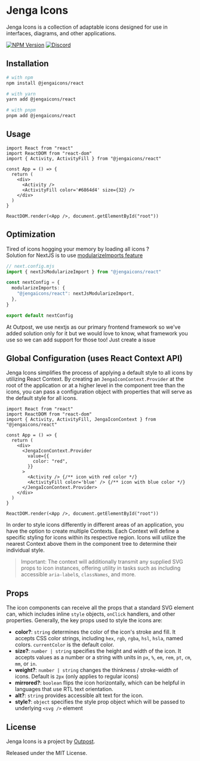 # Jenga Icons

Jenga Icons is a collection of adaptable icons designed for use in interfaces,
diagrams, and other applications.

[![NPM Version](https://img.shields.io/npm/v/@jengaicons/react.svg?style=flat)](https://www.npmjs.com/package/@jengaicons/react)
[![Discord](https://img.shields.io/discord/793832892781690891?color=7389D8&label=chat%20on%20Discord&logo=Discord&logoColor=ffffff)](https://discord.gg/sHnHPnAPZj)

## Installation

```sh
# with npm
npm install @jengaicons/react

# with yarn
yarn add @jengaicons/react

# with pnpm
pnpm add @jengaicons/react
```

## Usage

```tsx
import React from "react"
import ReactDOM from "react-dom"
import { Activity, ActivityFill } from "@jengaicons/react"

const App = () => {
  return (
    <div>
      <Activity />
      <ActivityFill color='#6864d4' size={32} />
    </div>
  )
}

ReactDOM.render(<App />, document.getElementById("root"))
```

## Optimization

Tired of icons hogging your memory by loading all icons ? \
Solution for NextJS is to use [modularizeImports feature](https://nextjs.org/docs/architecture/nextjs-compiler#modularize-imports)

```ts
// next.config.mjs
import { nextJsModularizeImport } from "@jengaicons/react"

const nextConfig = {
  modularizeImports: {
    "@jengaicons/react": nextJsModularizeImport,
  },
}

export default nextConfig
```

At Outpost, we use nextjs as our primary frontend framework so we've added
solution only for it but we would love to know, what framework you use so we can
add support for those too! Just create a issue

## Global Configuration (uses React Context API)

Jenga Icons simplifies the process of applying a default style to all icons by
utilizing React Context. By creating an `JengaIconContext.Provider` at the root
of the application or at a higher level in the component tree than the icons,
you can pass a configuration object with properties that will serve as the
default style for all icons.

```tsx
import React from "react"
import ReactDOM from "react-dom"
import { Activity, ActivityFill, JengaIconContext } from "@jengaicons/react"

const App = () => {
  return (
    <div>
      <JengaIconContext.Provider
        value={{
          color: "red",
        }}
      >
        <Activity /> {/** icon with red color */}
        <ActivityFill color='blue' /> {/** icon with blue color */}
      </JengaIconContext.Provider>
    </div>
  )
}

ReactDOM.render(<App />, document.getElementById("root"))
```

In order to style icons differently in different areas of an application, you
have the option to create multiple Contexts. Each Context will define a specific
styling for icons within its respective region. Icons will utilize the nearest
Context above them in the component tree to determine their individual style.

> Important: The context will additionally transmit any supplied SVG props to
> icon instances, offering utility in tasks such as including accessible
> `aria-label`s, `classNames`, and more.

## Props

The icon components can receive all the props that a standard SVG element can,
which includes inline `style` objects, `onClick` handlers, and other properties.
Generally, the key props used to style the icons are:

- **color?**: `string` determines the color of the icon's stroke and fill. It
  accepts CSS color strings, including `hex`, `rgb`, `rgba`, `hsl`, `hsla`,
  named colors. `currentColor` is the default color.
- **size?**: `number | string` specifies the height and width of the icon. It
  accepts values as a number or a string with units in `px`, `%`, `em`, `rem`,
  `pt`, `cm`, `mm`, or `in`.
- **weight?**: `number | string` changes the thinkness / stroke-width of icons.
  Default is `2px` (only applies to regular icons)
- **mirrored?**: `boolean` flips the icon horizontally, which can be helpful in
  languages that use RTL text orientation.
- **alt?**: `string` provides accessible alt text for the icon.
- **style?**: `object` specifies the style prop object which will be passed to
  underlying `<svg />` element

## License

Jenga Icons is a project by [Outpost](https://outpost.run).

Released under the MIT License.
